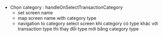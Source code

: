 - Chọn category : handleOnSelectTransactionCategory
    + set screen name
    + map screen name with category type 
    + navigation to category select screen
    khi category có type khác với transaction type thì thay đổi type mới bằng category type

